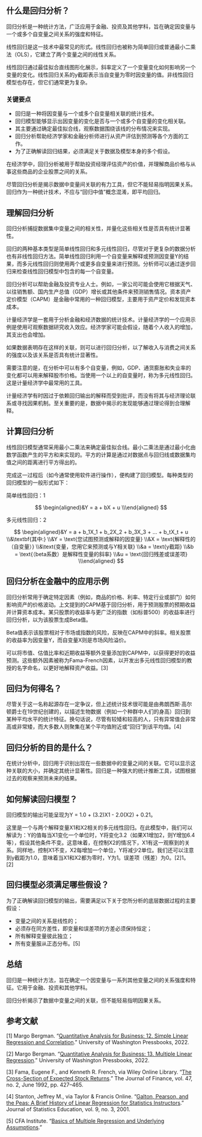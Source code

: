 ## 什么是回归分析？

回归分析是一种统计方法，广泛应用于金融、投资及其他学科，旨在确定因变量与一个或多个自变量之间关系的强度和特征。

线性回归是这一技术中最常见的形式。线性回归也被称为简单回归或普通最小二乘法（OLS），它建立了两个变量之间的线性关系。

线性回归通过最佳拟合直线图形化展示，斜率定义了一个变量变化如何影响另一个变量的变化。线性回归关系的y截距表示当自变量为零时因变量的值。非线性回归模型也存在，但它们通常更为复杂。

### 关键要点

- 回归是一种将因变量与一个或多个自变量相关联的统计技术。
- 回归模型能够显示出因变量的变化是否与一个或多个自变量的变化相关联。
- 其主要通过确定最佳拟合线，观察数据围绕该线的分布情况来实现。
- 回归分析帮助经济学家和金融分析师进行从资产评估到预测等各个方面的工作。
- 为了正确解读回归结果，必须满足关于数据及模型本身的多个假设。

在经济学中，回归分析被用于帮助投资经理评估资产的价值，并理解商品价格与从事这些商品的企业股票之间的关系。

尽管回归分析是揭示数据中变量间关联的有力工具，但它不能轻易指明因果关系。回归作为一种统计技术，不应与“回归中值”概念混淆，即平均回归。

## 理解回归分析

回归分析捕捉数据集中变量之间的相关性，并量化这些相关性是否具有统计显著性。

回归的两种基本类型是简单线性回归和多元线性回归，尽管对于更复杂的数据分析也有非线性回归方法。简单线性回归利用一个自变量来解释或预测因变量Y的结果，而多元线性回归则使用两个或更多自变量来进行预测。分析师可以通过逐步回归来检查线性回归模型中包含的每一个自变量。

回归分析可以帮助金融及投资专业人士。例如，一家公司可能会使用它根据天气、以往销售额、国内生产总值（GDP）增长或其他条件来预测销售情况。资本资产定价模型（CAPM）是金融中常用的一种回归模型，主要用于资产定价和发现资本成本。

计量经济学是一套用于分析金融和经济数据的统计技术。计量经济学的一个应用示例是使用可观察数据研究收入效应。经济学家可能会假设，随着个人收入的增加，其支出也会增加。

如果数据表明存在这样的关联，则可以进行回归分析，以了解收入与消费之间关系的强度以及该关系是否具有统计显著性。

需要注意的是，在分析中可以有多个自变量，例如，GDP、通货膨胀和失业率的变化都可以用来解释股市价格。当使用一个以上的自变量时，称为多元线性回归。这是计量经济学中最常用的工具。

计量经济学有时因过于依赖回归输出的解释而受到批评，而没有将其与经济理论联系或寻找因果机制。至关重要的是，数据中揭示的发现能够通过理论得到合理解释。

## 计算回归分析

线性回归模型通常采用最小二乘法来确定最佳拟合线。最小二乘法是通过最小化由数学函数产生的平方和来实现的。平方的计算是通过对数据点与回归线或数据集均值之间的距离进行平方得出的。

完成这一过程后（如今通常使用软件进行操作），便构建了回归模型。每种类型的回归模型的一般形式如下：

简单线性回归：1

$$ \begin{aligned}&Y = a + bX + u \\\end{aligned} $$

多元线性回归：2

$$ \begin{aligned}&Y = a + b_1X_1 + b_2X_2 + b_3X_3 + ... + b_tX_t + u \\&\textbf{其中:} \\&Y = \text{您试图预测或解释的因变量} \\&X = \text{解释性的（自变量）} \\&\text{变量，您用它来预测或与Y相关联} \\&a = \text{y截距} \\&b = \text{（beta系数）是解释性变量的斜率} \\&u = \text{回归残差或误差项} \\\end{aligned} $$

## 回归分析在金融中的应用示例

回归分析常用于确定特定因素（例如，商品的价格、利率、特定行业或部门）如何影响资产的价格波动。上文提到的CAPM基于回归分析，用于预测股票的预期收益并计算资本成本。某只股票的收益率与更广泛的指数（如标普500）的收益率进行回归分析，以为该股票生成Beta值。

Beta值表示该股票相对于市场或指数的风险，反映在CAPM中的斜率。相关股票的收益率为因变量Y，而自变量X则是市场风险溢价。

可以将市值、估值比率和近期收益等额外变量添加到CAPM中，以获得更好的收益预测。这些额外因素被称为Fama-French因素，以开发出多元线性回归模型的教授的名字命名，以更好地解释资产收益。[3]

## 回归为何得名？

尽管关于这一名称起源存在一定争议，但上述统计技术很可能是由弗朗西斯·高尔顿爵士在19世纪创建的，以描述生物数据（例如一个种群中人们的身高）回归到某种平均水平的统计特征。换句话说，尽管有较矮和较高的人，只有异常值会非常高或非常矮，而大多数人则聚集在某个平均值附近或“回归”到该平均值。[4]

## 回归分析的目的是什么？

在统计分析中，回归用于识别出现在一些数据中的变量之间的关联。它可以显示这种关联的大小，并确定其统计显著性。回归是一种强大的统计推断工具，试图根据过去的观察来预测未来的结果。

## 如何解读回归模型？

回归模型的输出可能呈现为Y = 1.0 + (3.2)X1 - 2.0(X2) + 0.21。

这里是一个与两个解释变量X1和X2相关的多元线性回归。在此模型中，我们可以解读为：Y的值每当X1变化一个单位时，Y将变化3.2（如果X1增加2，则Y增加6.4等），假设其他条件不变。这意味着，在控制X2的情况下，X1有这一观察到的关系。同样地，控制X1不变，X2每增加一个单位，Y将减少2单位。我们还可以注意到y截距为1.0，意味着当X1和X2都为零时，Y为1。误差项（残差）为0。[2]1。[2]

## 回归模型必须满足哪些假设？

为了正确解读回归模型的输出，需要满足以下关于您所分析的底层数据过程的主要假设：

- 变量之间的关系是线性的；
- 必须存在同方差性，即变量和误差项的方差必须保持恒定；
- 所有解释变量彼此独立；
- 所有变量服从正态分布。[5]

## 总结

回归是一种统计方法，旨在确定一个因变量与一系列其他变量之间的关系强度和特征。它用于金融、投资和其他学科。

回归分析揭示了数据中变量之间的关联，但不能轻易指明因果关系。

## 参考文献

[1] Margo Bergman. “[Quantitative Analysis for Business: 12. Simple Linear Regression and Correlation](https://uw.pressbooks.pub/quantbusiness/chapter/simple-linear-regression-and-correlation/).” University of Washington Pressbooks, 2022.

[2] Margo Bergman. “[Quantitative Analysis for Business: 13. Multiple Linear Regression](https://uw.pressbooks.pub/quantbusiness/chapter/multiple-linear-regression/).” University of Washington Pressbooks, 2022.

[3] Fama, Eugene F., and Kenneth R. French, via Wiley Online Library. “[The Cross-Section of Expected Stock Returns](https://onlinelibrary.wiley.com/doi/full/10.1111/j.1540-6261.1992.tb04398.x).” The Journal of Finance, vol. 47, no. 2, June 1992, pp. 427–465.

[4] Stanton, Jeffrey M., via Taylor & Francis Online. “[Galton, Pearson, and the Peas: A Brief History of Linear Regression for Statistics Instructors](https://www.tandfonline.com/doi/full/10.1080/10691898.2001.11910537).” Journal of Statistics Education, vol. 9, no. 3, 2001.

[5] CFA Institute. “[Basics of Multiple Regression and Underlying Assumptions](https://www.cfainstitute.org/en/membership/professional-development/refresher-readings/multiple-regression).”